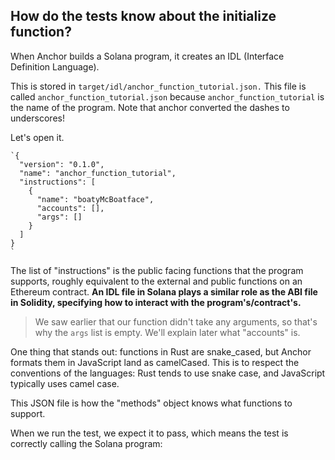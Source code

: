 How do the tests know about the initialize function?
----------------------------------------------------

When Anchor builds a Solana program, it creates an IDL (Interface Definition Language).

This is stored in `target/idl/anchor_function_tutorial.json.` This file is called `anchor_function_tutorial.json` because `anchor_function_tutorial` is the name of the program. Note that anchor converted the dashes to underscores!

Let's open it.

```
`{
  "version": "0.1.0",
  "name": "anchor_function_tutorial",
  "instructions": [
    {
      "name": "boatyMcBoatface",
      "accounts": [],
      "args": []
    }
  ]
}
`
```

The list of "instructions" is the public facing functions that the program supports, roughly equivalent to the external and public functions on an Ethereum contract. **An IDL file in Solana plays a similar role as the ABI file in Solidity, specifying how to interact with the program's/contract's.**

> We saw earlier that our function didn't take any arguments, so that's why the `args` list is empty. We'll explain later what "accounts" is.

One thing that stands out: functions in Rust are snake\_cased, but Anchor formats them in JavaScript land as camelCased. This is to respect the conventions of the languages: Rust tends to use snake case, and JavaScript typically uses camel case.

This JSON file is how the "methods" object knows what functions to support.

When we run the test, we expect it to pass, which means the test is correctly calling the Solana program: